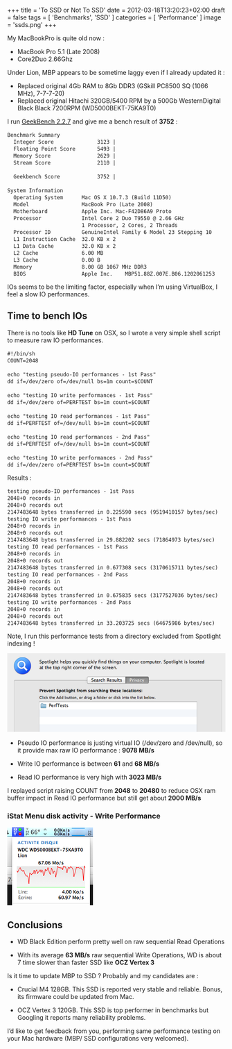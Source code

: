+++
title = 'To SSD or Not To SSD'
date = 2012-03-18T13:20:23+02:00
draft = false
tags = [ 'Benchmarks', 'SSD' ]
categories = [ 'Performance' ]
image = 'ssds.png'
+++

My MacBookPro is quite old now :

- MacBook Pro 5.1 (Late 2008)
- Core2Duo 2.66Ghz

Under Lion, MBP appears to be sometime laggy even if I already updated it :

- Replaced original 4Gb RAM to 8Gb DDR3 (GSkill PC8500 SQ (1066 MHz), 7-7-7-20)
- Replaced original Hitachi 320GB/5400 RPM by a 500Gb WesternDigital Black Black 7200RPM (WD5000BEKT-75KA9T0)

I run [GeekBench 2.2.7](http://www.primatelabs.ca/geekbench/) and give me a bench result of **3752** :

```
Benchmark Summary
  Integer Score              3123 |
  Floating Point Score       5493 |
  Memory Score               2629 |
  Stream Score               2110 |

  Geekbench Score            3752 |

System Information
  Operating System      Mac OS X 10.7.3 (Build 11D50)
  Model                 MacBook Pro (Late 2008)
  Motherboard           Apple Inc. Mac-F42D86A9 Proto
  Processor             Intel Core 2 Duo T9550 @ 2.66 GHz
                        1 Processor, 2 Cores, 2 Threads
  Processor ID          GenuineIntel Family 6 Model 23 Stepping 10
  L1 Instruction Cache  32.0 KB x 2
  L1 Data Cache         32.0 KB x 2
  L2 Cache              6.00 MB
  L3 Cache              0.00 B
  Memory                8.00 GB 1067 MHz DDR3
  BIOS                  Apple Inc.    MBP51.88Z.007E.B06.1202061253
```

IOs seems to be the limiting factor, especially when I’m using VirtualBox, I feel a slow IO performances.

## Time to bench IOs

There is no tools like ****HD Tune**** on OSX, so I wrote a very simple shell script to measure raw IO performances.

```
#!/bin/sh
COUNT=2048

echo "testing pseudo-IO performances - 1st Pass"
dd if=/dev/zero of=/dev/null bs=1m count=$COUNT

echo "testing IO write performances - 1st Pass"
dd if=/dev/zero of=PERFTEST bs=1m count=$COUNT

echo "testing IO read performances - 1st Pass"
dd if=PERFTEST of=/dev/null bs=1m count=$COUNT

echo "testing IO read performances - 2nd Pass"
dd if=PERFTEST of=/dev/null bs=1m count=$COUNT

echo "testing IO write performances - 2nd Pass"
dd if=/dev/zero of=PERFTEST bs=1m count=$COUNT
```

Results :

```
testing pseudo-IO performances - 1st Pass
2048+0 records in
2048+0 records out
2147483648 bytes transferred in 0.225590 secs (9519410157 bytes/sec)
testing IO write performances - 1st Pass
2048+0 records in
2048+0 records out
2147483648 bytes transferred in 29.882202 secs (71864973 bytes/sec)
testing IO read performances - 1st Pass
2048+0 records in
2048+0 records out
2147483648 bytes transferred in 0.677308 secs (3170615711 bytes/sec)
testing IO read performances - 2nd Pass
2048+0 records in
2048+0 records out
2147483648 bytes transferred in 0.675835 secs (3177527036 bytes/sec)
testing IO write performances - 2nd Pass
2048+0 records in
2048+0 records out
2147483648 bytes transferred in 33.203725 secs (64675986 bytes/sec)
```

Note, I run this performance tests from a directory excluded from Spotlight indexing !

![spotlight](spotlight-exclude2.png)

- Pseudo IO performance is justing virtual IO (/dev/zero and /dev/null), so it provide max raw IO performance : **9078 MB/s**
    
- Write IO performance is between **61** and **68 MB/s**
    
- Read IO performance is very high with **3023 MB/s**
    

I replayed script raising COUNT from **2048** to **20480** to reduce OSX ram buffer impact in Read IO performance but still get about **2000 MB/s**

### iStat Menu disk activity - Write Performance

![wd-perf](wd-perfs2.png)
## Conclusions

- WD Black Edition perform pretty well on raw sequential Read Operations
    
- With its average **63 MB/s** raw sequential Write Operations, WD is about 7 time slower than faster SSD like **OCZ Vertex 3**
    

Is it time to update MBP to SSD ? Probably and my candidates are :

- Crucial M4 128GB. This SSD is reported very stable and reliable. Bonus, its firmware could be updated from Mac.
    
- OCZ Vertex 3 120GB. This SSD is top performer in benchmarks but Googling it reports many reliability problems.
    

I’d like to get feedback from you, performing same performance testing on your Mac hardware (MBP/ SSD configurations very welcomed).